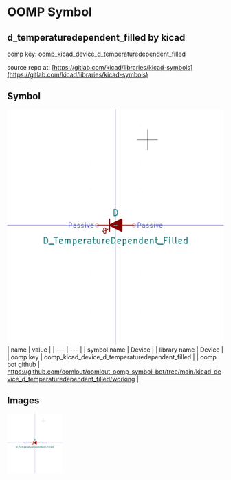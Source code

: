 # OOMP Symbol  
## d_temperaturedependent_filled  by kicad  
  
oomp key: oomp_kicad_device_d_temperaturedependent_filled  
  
source repo at: [https://gitlab.com/kicad/libraries/kicad-symbols](https://gitlab.com/kicad/libraries/kicad-symbols)  
## Symbol  
  
[![working.png](working_600.png)](working.png)  
| name | value | 
| --- | --- | 
| symbol name | Device | 
| library name | Device | 
| oomp key | oomp_kicad_device_d_temperaturedependent_filled | 
| oomp bot github | https://github.com/oomlout/oomlout_oomp_symbol_bot/tree/main/kicad_device_d_temperaturedependent_filled/working | 
## Images  
  
[![working.png](working_140.png)](working.png)  
